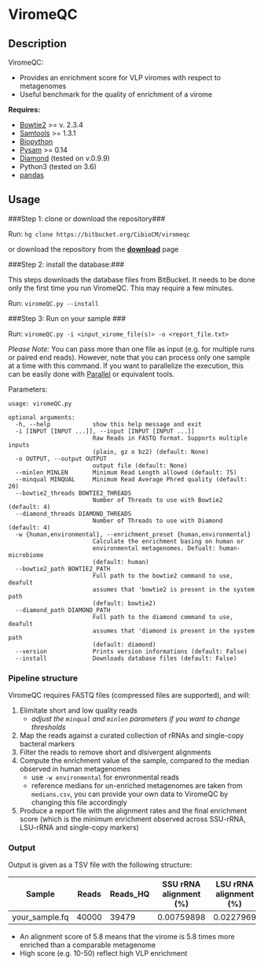 # ViromeQC #
 
## Description ##

ViromeQC:
* Provides an enrichment score for VLP viromes with respect to metagenomes
* Useful benchmark for the quality of enrichment of a virome


**Requires:**

* [Bowtie2](http://bowtie-bio.sourceforge.net/bowtie2/index.shtml) >= v. 2.3.4
* [Samtools](http://samtools.sourceforge.net/) >= 1.3.1
* [Biopython](https://github.com/biopython/biopython) 
* [Pysam](http://pysam.readthedocs.io/en/latest/) >= 0.14
* [Diamond](http://github.com/bbuchfink/diamond) (tested on v.0.9.9)
* Python3 (tested on 3.6)
* [pandas](https://pandas.pydata.org)

## Usage ##

###Step 1: clone or download the repository###

Run: `hg clone https://bitbucket.org/CibioCM/viromeqc`

or download the repository from the **[download](https://bitbucket.org/CibioCM/viromeqc/downloads/])** page

###Step 2: install the database:###

This steps downloads the database files from BitBucket. It needs to be done only the first time you run ViromeQC. This may require a few minutes.

Run: `viromeQC.py --install`

###Step 3: Run on your sample ###

Run: `viromeQC.py -i <input_virome_file(s)> -o <report_file.txt>`

*Please Note:* 
You can pass more than one file as input (e.g. for multiple runs or paired end reads). However, note that you can process only one sample at a time with this command. If you want to parallelize the execution, this can be easily done with [Parallel](https://www.gnu.org/software/parallel/) or equivalent tools.

Parameters:

```
usage: viromeQC.py

optional arguments:
  -h, --help            show this help message and exit
  -i [INPUT [INPUT ...]], --input [INPUT [INPUT ...]]
                        Raw Reads in FASTQ format. Supports multiple inputs
                        (plain, gz o bz2) (default: None)
  -o OUTPUT, --output OUTPUT
                        output file (default: None)
  --minlen MINLEN       Minimum Read Length allowed (default: 75)
  --minqual MINQUAL     Minimum Read Average Phred quality (default: 20)
  --bowtie2_threads BOWTIE2_THREADS
                        Number of Threads to use with Bowtie2 (default: 4)
  --diamond_threads DIAMOND_THREADS
                        Number of Threads to use with Diamond (default: 4)
  -w {human,environmental}, --enrichment_preset {human,environmental}
                        Calculate the enrichment basing on human or
                        environmental metagenomes. Defualt: human-microbiome
                        (default: human)
  --bowtie2_path BOWTIE2_PATH
                        Full path to the bowtie2 command to use, deafult
                        assumes that 'bowtie2 is present in the system path
                        (default: bowtie2)
  --diamond_path DIAMOND_PATH
                        Full path to the diamond command to use, deafult
                        assumes that 'diamond is present in the system path
                        (default: diamond)
  --version             Prints version informations (default: False)
  --install             Downloads database files (default: False)

```

### Pipeline structure ###

ViromeQC requires FASTQ files (compressed files are supported), and will:

1. Elimitate short and low quality reads
    - *adjust the `minqual` and `minlen` parameters if you want to change thresholds*
2. Map the reads against a curated collection of rRNAs and single-copy bacteral markers
3. Filter the reads to remove short and dlsivergent alignments
4. Compute the enrichment value of the sample, compared to the median observed in human metagenomes
    - use `-w environmental` for envronmental reads
    - reference medians for un-enriched metagenomes are taken from `medians.csv`, you can provide your own data to ViromeQC by changing this file accordingly
5. Produce a report file with the alignment rates and the final enrichment score (which is the minimum enrichment observed across SSU-rRNA, LSU-rRNA and single-copy markers)


### Output ###

Output is given as a TSV file with the following structure:


|    Sample    |    Reads    |    Reads_HQ    |    SSU rRNA alignment (%)    |    LSU rRNA alignment (%)   |    Bacterial_Markers alignment (%)   |    total enrichmnet score
|---|---|---|---|---|---|---|
|    your_sample.fq | 40000 | 39479 | 0.00759898  | 0.0227969 | 0.01266496  | 5.795329


- An alignment score of 5.8 means that the virome is 5.8 times more enriched than a comparable metagenome
- High score (e.g. 10-50) reflect high VLP enrichment 
